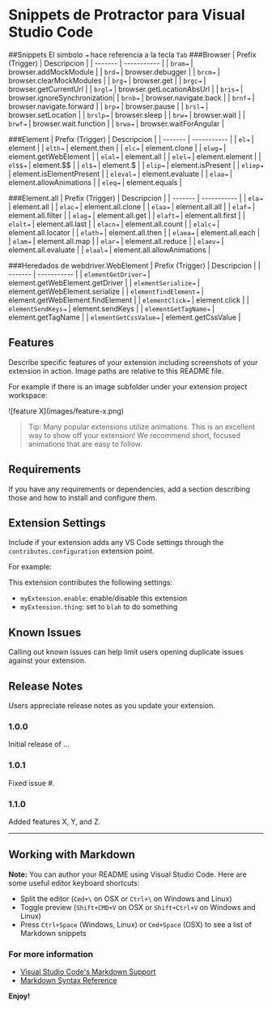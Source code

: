 # Snippets de Protractor para Visual Studio Code

##Snippets
El simbolo `⇥` hace referencia a la tecla `Tab` 
###Browser
| Prefix (Trigger)   | Descripcion |
| -------            | ----------- |
| `bram⇥`            | browser.addMockModule        |
| `brd⇥`             | browser.debugger             |
| `brcm⇥`            | browser.clearMockModules     |
| `brg⇥`             | browser.get                  |
| `brgc⇥`            | browser.getCurrentUrl        |
| `brgl⇥`            | browser.getLocationAbsUrl    |
| `bris⇥`            | browser.ignoreSynchronization|
| `brnb⇥`            | browser.navigate.back        |
| `brnf⇥`            | browser.navigate.forward     |
| `brp⇥`             | browser.pause                |
| `brsl⇥`            | browser.setLocation          |
| `brslp⇥`           | browser.sleep                |
| `brw⇥`             | browser.wait                 |
| `brwf⇥`            | browser.wait.function        |
| `brwa⇥`            | browser.waitForAngular       |

###Element
| Prefix (Trigger)   | Descripcion |
| -------            | ----------- |
| `el⇥`              | element                  |
| `elth⇥`            | element.then             |
| `elc⇥`             | element.clone            |
| `elwg⇥`            | element.getWebElement    |
| `elal⇥`            | element.all              |
| `elel⇥`            | element.element          |
| `el$$⇥`            | element.$$               |
| `el$⇥`             | element.$                |
| `elip⇥`            | element.isPresent        |
| `eliep⇥`           | element.isElementPresent |
| `eleval⇥`          | element.evaluate         |
| `elaa⇥`            | element.allowAnimations  |
| `eleq⇥`            | element.equals           |


###Element.all
| Prefix (Trigger)   | Descripcion |
| -------            | ----------- |
| `ela⇥`             | element.all          |
| `elac⇥`            | element.all.clone    |
| `elaa⇥`            | element.all.all      |
| `elaf⇥`            | element.all.filter   |
| `elag⇥`            | element.all.get      |
| `elaft⇥`           | element.all.first    |
| `elalt⇥`           | element.all.last     |
| `elacn⇥`           | element.all.count    |
| `elalc⇥`           | element.all.locator  |
| `elath⇥`           | element.all.then     |
| `elaea⇥`           | element.all.each     |
| `elam⇥`            | element.all.map      |
| `elar⇥`            | element.all.reduce   |
| `elaev⇥`           | element.all.evaluate |
| `elaal⇥`           | element.all.allowAnimations |


###Heredados de webdriver.WebElement
| Prefix (Trigger)   | Descripcion |
| -------            | ----------- |
| `elementGetDriver⇥`       | element.getWebElement.getDriver   |
| `elementSerialize⇥`       | element.getWebElement.serialize   |
| `elementfindElement⇥`     | element.getWebElement.findElement |
| `elementClick⇥`           | element.click                     |
| `elementSendKeys⇥`        | element.sendKeys                  |
| `elementGetTagName⇥`      | element.getTagName                |
| `elementGetCssValue⇥`     | element.getCssValue               |




## Features

Describe specific features of your extension including screenshots of your extension in action. Image paths are relative to this README file.

For example if there is an image subfolder under your extension project workspace:

\!\[feature X\]\(images/feature-x.png\)

> Tip: Many popular extensions utilize animations. This is an excellent way to show off your extension! We recommend short, focused animations that are easy to follow.

## Requirements

If you have any requirements or dependencies, add a section describing those and how to install and configure them.

## Extension Settings

Include if your extension adds any VS Code settings through the `contributes.configuration` extension point.

For example:

This extension contributes the following settings:

* `myExtension.enable`: enable/disable this extension
* `myExtension.thing`: set to `blah` to do something

## Known Issues

Calling out known issues can help limit users opening duplicate issues against your extension.

## Release Notes

Users appreciate release notes as you update your extension.

### 1.0.0

Initial release of ...

### 1.0.1

Fixed issue #.

### 1.1.0

Added features X, Y, and Z.

-----------------------------------------------------------------------------------------------------------

## Working with Markdown

**Note:** You can author your README using Visual Studio Code.  Here are some useful editor keyboard shortcuts:

* Split the editor (`Cmd+\` on OSX or `Ctrl+\` on Windows and Linux)
* Toggle preview (`Shift+CMD+V` on OSX or `Shift+Ctrl+V` on Windows and Linux)
* Press `Ctrl+Space` (Windows, Linux) or `Cmd+Space` (OSX) to see a list of Markdown snippets

### For more information

* [Visual Studio Code's Markdown Support](http://code.visualstudio.com/docs/languages/markdown)
* [Markdown Syntax Reference](https://help.github.com/articles/markdown-basics/)

**Enjoy!**